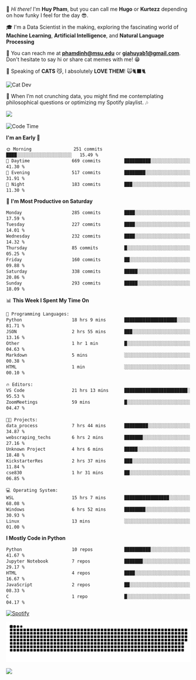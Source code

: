 
👋 *Hi there!* I'm **Huy Pham**, but you can call me **Hugo** or **Kurtezz** depending on how funky I feel for the day 😎.

🎓 I'm a Data Scientist in the making, exploring the fascinating world of **Machine Learning**, **Artificial Intelligence**, and **Natural Language Processing**

📧 You can reach me at **phamdinh@msu.edu** or **giahuyab1@gmail.com**. Don't hesitate to say hi or share cat memes with me! 😁  

🐾 Speaking of **CATS** 😼, I absolutely **LOVE THEM**! 🙀🐈‍⬛🐈

![Cat Dev](https://i.giphy.com/media/v1.Y2lkPTc5MGI3NjExN2RxbWxoaXlkNml5eDkwd3c1c2w4cmw2YWVwZGNpMmIycXJ1eGplNCZlcD12MV9pbnRlcm5hbF9naWZfYnlfaWQmY3Q9Zw/xT9IgIc0lryrxvqVGM/giphy.gif)

🌟 When I’m not crunching data, you might find me contemplating philosophical questions or optimizing my Spotify playlist. 🎶 

![](http://github-profile-summary-cards.vercel.app/api/cards/profile-details?username=phamdinhgiahuy&theme=gotham) 

<!--![](http://github-profile-summary-cards.vercel.app/api/cards/stats?username=phamdinhgiahuy&theme=gotham)-->

<!--START_SECTION:waka-->
![Code Time](http://img.shields.io/badge/Code%20Time-229%20hrs-blue)

**I'm an Early 🐤** 

```text
🌞 Morning                251 commits         ████░░░░░░░░░░░░░░░░░░░░░   15.49 % 
🌆 Daytime                669 commits         ██████████░░░░░░░░░░░░░░░   41.30 % 
🌃 Evening                517 commits         ████████░░░░░░░░░░░░░░░░░   31.91 % 
🌙 Night                  183 commits         ███░░░░░░░░░░░░░░░░░░░░░░   11.30 % 
```
📅 **I'm Most Productive on Saturday** 

```text
Monday                   285 commits         ████░░░░░░░░░░░░░░░░░░░░░   17.59 % 
Tuesday                  227 commits         ████░░░░░░░░░░░░░░░░░░░░░   14.01 % 
Wednesday                232 commits         ████░░░░░░░░░░░░░░░░░░░░░   14.32 % 
Thursday                 85 commits          █░░░░░░░░░░░░░░░░░░░░░░░░   05.25 % 
Friday                   160 commits         ██░░░░░░░░░░░░░░░░░░░░░░░   09.88 % 
Saturday                 338 commits         █████░░░░░░░░░░░░░░░░░░░░   20.86 % 
Sunday                   293 commits         █████░░░░░░░░░░░░░░░░░░░░   18.09 % 
```


📊 **This Week I Spent My Time On** 

```text
💬 Programming Languages: 
Python                   18 hrs 9 mins       ████████████████████░░░░░   81.71 % 
JSON                     2 hrs 55 mins       ███░░░░░░░░░░░░░░░░░░░░░░   13.16 % 
Other                    1 hr 1 min          █░░░░░░░░░░░░░░░░░░░░░░░░   04.63 % 
Markdown                 5 mins              ░░░░░░░░░░░░░░░░░░░░░░░░░   00.38 % 
HTML                     1 min               ░░░░░░░░░░░░░░░░░░░░░░░░░   00.10 % 

🔥 Editors: 
VS Code                  21 hrs 13 mins      ████████████████████████░   95.53 % 
ZoomMeetings             59 mins             █░░░░░░░░░░░░░░░░░░░░░░░░   04.47 % 

🐱‍💻 Projects: 
data_process             7 hrs 44 mins       █████████░░░░░░░░░░░░░░░░   34.87 % 
webscraping_techs        6 hrs 2 mins        ███████░░░░░░░░░░░░░░░░░░   27.16 % 
Unknown Project          4 hrs 6 mins        █████░░░░░░░░░░░░░░░░░░░░   18.48 % 
KickstarterRes           2 hrs 37 mins       ███░░░░░░░░░░░░░░░░░░░░░░   11.84 % 
cse830                   1 hr 31 mins        ██░░░░░░░░░░░░░░░░░░░░░░░   06.85 % 

💻 Operating System: 
WSL                      15 hrs 7 mins       █████████████████░░░░░░░░   68.08 % 
Windows                  6 hrs 52 mins       ████████░░░░░░░░░░░░░░░░░   30.93 % 
Linux                    13 mins             ░░░░░░░░░░░░░░░░░░░░░░░░░   01.00 % 
```

**I Mostly Code in Python** 

```text
Python                   10 repos            ██████████░░░░░░░░░░░░░░░   41.67 % 
Jupyter Notebook         7 repos             ███████░░░░░░░░░░░░░░░░░░   29.17 % 
HTML                     4 repos             ████░░░░░░░░░░░░░░░░░░░░░   16.67 % 
JavaScript               2 repos             ██░░░░░░░░░░░░░░░░░░░░░░░   08.33 % 
C                        1 repo              █░░░░░░░░░░░░░░░░░░░░░░░░   04.17 % 
```




<!--END_SECTION:waka-->

[![Spotify](https://spotify-github-profile.kittinanx.com/api/view.svg?uid=21qowdvr6qxjcrlpidccekbea&cover_image=false&theme=default&show_offline=false&background_color=067a68&interchange=false&bar_color=00ffff&bar_color_cover=true)](https://open.spotify.com/user/21qowdvr6qxjcrlpidccekbea)

<picture>
  <source media="(prefers-color-scheme: dark)" srcset="dist/github-snake-dark.svg" />
  <source media="(prefers-color-scheme: light)" srcset="dist/github-snake.svg" />
  <img alt="github-snake" src="dist/github-snake-dark.svg" />
</picture>

![](https://komarev.com/ghpvc/?username=phamdinhgiahuy&style=plastic&abbreviated=true&color=008080)
